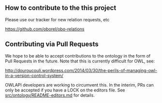 ## How to contribute to the this project

Please use our tracker for new relation requests, etc

https://github.com/oborel/obo-relations

## Contributing via Pull Requests

We hope to be able to accept contributions to the ontology in the form of Pull Requests in the future. Note that this is currently difficult for OWL, see:

http://douroucouli.wordpress.com/2014/03/30/the-perils-of-managing-owl-in-a-version-control-system/

OWLAPI developers are working to circumvent this. In the interim, PRs can only be accepted if you have a LOCK on the editors file. See [src/ontology/README-editors.md](src/ontology/README-editors.md) for details.
